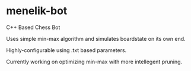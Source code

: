 # menelik-bot
C++ Based Chess Bot

Uses simple min-max algorithm and simulates boardstate on its own end.

Highly-configurable using .txt based parameters.

Currently working on optimizing min-max with more intellegent pruning.
